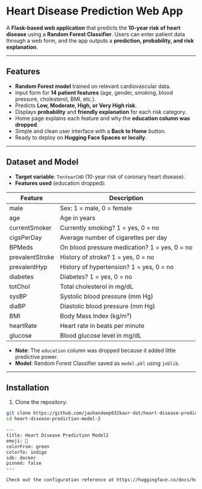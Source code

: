 # Heart Disease Prediction Web App

A **Flask-based web application** that predicts the **10-year risk of heart disease** using a **Random Forest Classifier**. Users can enter patient data through a web form, and the app outputs a **prediction, probability, and risk explanation**.

---

## Features

- **Random Forest model** trained on relevant cardiovascular data.  
- Input form for **14 patient features** (age, gender, smoking, blood pressure, cholesterol, BMI, etc.).  
- Predicts **Low, Moderate, High, or Very High risk**.  
- Displays **probability** and **friendly explanation** for each risk category.  
- Home page explains each feature and why the **education column was dropped**.  
- Simple and clean user interface with a **Back to Home** button.  
- Ready to deploy on **Hugging Face Spaces or locally**.

---

## Dataset and Model

- **Target variable**: `TenYearCHD` (10-year risk of coronary heart disease).  
- **Features used** (education dropped):  

| Feature | Description |
|---------|-------------|
| male | Sex: 1 = male, 0 = female |
| age | Age in years |
| currentSmoker | Currently smoking? 1 = yes, 0 = no |
| cigsPerDay | Average number of cigarettes per day |
| BPMeds | On blood pressure medication? 1 = yes, 0 = no |
| prevalentStroke | History of stroke? 1 = yes, 0 = no |
| prevalentHyp | History of hypertension? 1 = yes, 0 = no |
| diabetes | Diabetes? 1 = yes, 0 = no |
| totChol | Total cholesterol in mg/dL |
| sysBP | Systolic blood pressure (mm Hg) |
| diaBP | Diastolic blood pressure (mm Hg) |
| BMI | Body Mass Index (kg/m²) |
| heartRate | Heart rate in beats per minute |
| glucose | Blood glucose level in mg/dL |

- **Note**: The `education` column was dropped because it added little predictive power.  
- **Model**: Random Forest Classifier saved as `model.pkl` using `joblib`.

---

## Installation

1. Clone the repository:

```bash
git clone https://github.com/jashandeep032kaur-dot/heart-disease-prediction-model-2.git
cd heart-disease-prediction-model-2

---
title: Heart Disease Prediction Model2
emoji: 🐨
colorFrom: green
colorTo: indigo
sdk: docker
pinned: false
---

Check out the configuration reference at https://huggingface.co/docs/hub/spaces-config-reference
